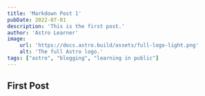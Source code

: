 ```yaml
---
title: 'Markdown Post 1'
pubDate: 2022-07-01
description: 'This is the first post.'
author: 'Astro Learner'
image:
    url: 'https://docs.astro.build/assets/full-logo-light.png' 
    alt: 'The full Astro logo.'
tags: ["astro", "blogging", "learning in public"]
---
```


## First Post
